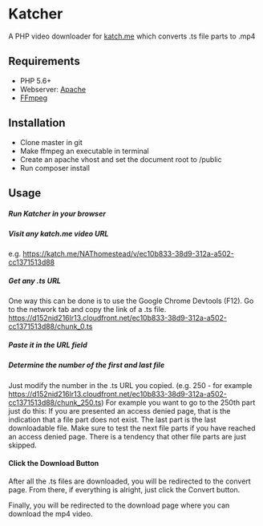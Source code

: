 # Katcher
A PHP video downloader for [katch.me](https://katch.me/) which converts .ts file parts to .mp4

## Requirements
* PHP 5.6+
* Webserver: [Apache](http://www.apache.org/)
* [FFmpeg](https://www.ffmpeg.org/download.html)

## Installation
* Clone master in git
* Make ffmpeg an executable in terminal
* Create an apache vhost and set the document root to /public
* Run composer install

## Usage
##### Run Katcher in your browser
##### Visit any katch.me video URL
e.g. https://katch.me/NAThomestead/v/ec10b833-38d9-312a-a502-cc1371513d88
##### Get any .ts URL
One way this can be done is to use the Google Chrome Devtools (F12). Go to the network tab and copy the link of a .ts file.
https://d152nid216lr13.cloudfront.net/ec10b833-38d9-312a-a502-cc1371513d88/chunk_0.ts
##### Paste it in the URL field
##### Determine the number of the first and last file
Just modify the number in the .ts URL you copied. (e.g. 250 - for example https://d152nid216lr13.cloudfront.net/ec10b833-38d9-312a-a502-cc1371513d88/chunk_250.ts) For example you want to go to the 250th part just do this:
If you are presented an access denied page, that is the indication that a file part does not exist. The last part is the last downloadable file. Make sure to test the next file parts if you have reached an access denied page. There is a tendency that other file parts are just skipped.
#### Click the Download Button

After all the .ts files are downloaded, you will be redirected to the convert page. From there, if everything is alright, just click the Convert button.

Finally, you will be redirected to the download page where you can download the mp4 video.



